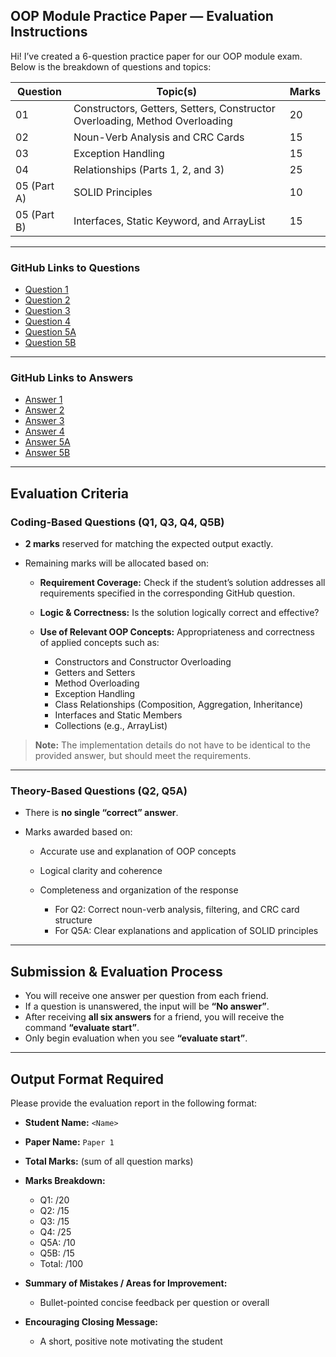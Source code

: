 ## OOP Module Practice Paper — Evaluation Instructions

Hi! I’ve created a 6-question practice paper for our OOP module exam. Below is the breakdown of questions and topics:

| Question    | Topic(s)                                                                    | Marks |
| ----------- | --------------------------------------------------------------------------- | ----- |
| 01          | Constructors, Getters, Setters, Constructor Overloading, Method Overloading | 20    |
| 02          | Noun-Verb Analysis and CRC Cards                                            | 15    |
| 03          | Exception Handling                                                          | 15    |
| 04          | Relationships (Parts 1, 2, and 3)                                           | 25    |
| 05 (Part A) | SOLID Principles                                                            | 10    |
| 05 (Part B) | Interfaces, Static Keyword, and ArrayList                                   | 15    |

---

### GitHub Links to Questions

* [Question 1](https://github.com/Thisal-D/OOP-Test/blob/main/Final/1/1.md)
* [Question 2](https://github.com/Thisal-D/OOP-Test/blob/main/Final/1/2.md)
* [Question 3](https://github.com/Thisal-D/OOP-Test/blob/main/Final/1/3.md)
* [Question 4](https://github.com/Thisal-D/OOP-Test/blob/main/Final/1/4.md)
* [Question 5A](https://github.com/Thisal-D/OOP-Test/blob/main/Final/1/5-A.md)
* [Question 5B](https://github.com/Thisal-D/OOP-Test/blob/main/Final/1/5-B.md)

---

### GitHub Links to Answers

* [Answer 1](https://github.com/Thisal-D/OOP-Test/blob/main/Final/1/answers/1.java)
* [Answer 2](https://github.com/Thisal-D/OOP-Test/blob/main/Final/1/answers/2.md)
* [Answer 3](https://github.com/Thisal-D/OOP-Test/blob/main/Final/1/answers/3.java)
* [Answer 4](https://github.com/Thisal-D/OOP-Test/blob/main/Final/1/answers/4.4java)
* [Answer 5A](https://github.com/Thisal-D/OOP-Test/blob/main/Final/1/answers/5A.java)
* [Answer 5B](https://github.com/Thisal-D/OOP-Test/blob/main/Final/1/answers/5B.java)

---

## Evaluation Criteria

### Coding-Based Questions (Q1, Q3, Q4, Q5B)

* **2 marks** reserved for matching the expected output exactly.
* Remaining marks will be allocated based on:

  * **Requirement Coverage:** Check if the student’s solution addresses all requirements specified in the corresponding GitHub question.
  * **Logic & Correctness:** Is the solution logically correct and effective?
  * **Use of Relevant OOP Concepts:** Appropriateness and correctness of applied concepts such as:

    * Constructors and Constructor Overloading
    * Getters and Setters
    * Method Overloading
    * Exception Handling
    * Class Relationships (Composition, Aggregation, Inheritance)
    * Interfaces and Static Members
    * Collections (e.g., ArrayList)

> **Note:** The implementation details do not have to be identical to the provided answer, but should meet the requirements.

---

### Theory-Based Questions (Q2, Q5A)

* There is **no single “correct” answer**.
* Marks awarded based on:

  * Accurate use and explanation of OOP concepts
  * Logical clarity and coherence
  * Completeness and organization of the response

    * For Q2: Correct noun-verb analysis, filtering, and CRC card structure
    * For Q5A: Clear explanations and application of SOLID principles

---

## Submission & Evaluation Process

* You will receive one answer per question from each friend.
* If a question is unanswered, the input will be **“No answer”**.
* After receiving **all six answers** for a friend, you will receive the command **“evaluate start”**.
* Only begin evaluation when you see **“evaluate start”**.

---

## Output Format Required

Please provide the evaluation report in the following format:

* **Student Name:** `<Name>`
* **Paper Name:** `Paper 1`
* **Total Marks:** (sum of all question marks)
* **Marks Breakdown:**

  * Q1: /20
  * Q2: /15
  * Q3: /15
  * Q4: /25
  * Q5A: /10
  * Q5B: /15
  * Total: /100
  
* **Summary of Mistakes / Areas for Improvement:**

  * Bullet-pointed concise feedback per question or overall
* **Encouraging Closing Message:**

  * A short, positive note motivating the student

